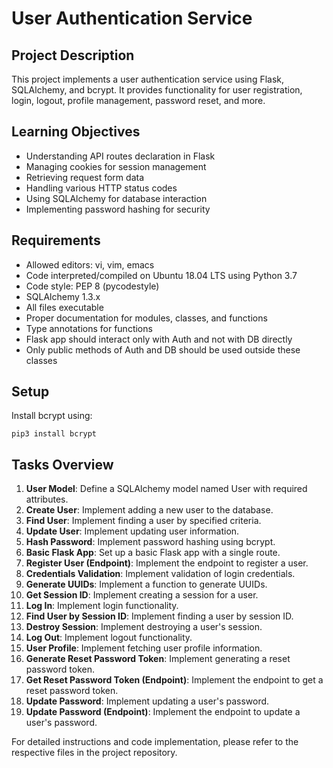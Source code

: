 # User Authentication Service

## Project Description
This project implements a user authentication service using Flask, SQLAlchemy, and bcrypt. It provides functionality for user registration, login, logout, profile management, password reset, and more.

## Learning Objectives
- Understanding API routes declaration in Flask
- Managing cookies for session management
- Retrieving request form data
- Handling various HTTP status codes
- Using SQLAlchemy for database interaction
- Implementing password hashing for security

## Requirements
- Allowed editors: vi, vim, emacs
- Code interpreted/compiled on Ubuntu 18.04 LTS using Python 3.7
- Code style: PEP 8 (pycodestyle)
- SQLAlchemy 1.3.x
- All files executable
- Proper documentation for modules, classes, and functions
- Type annotations for functions
- Flask app should interact only with Auth and not with DB directly
- Only public methods of Auth and DB should be used outside these classes

## Setup
Install bcrypt using:
```
pip3 install bcrypt
```

## Tasks Overview
1. **User Model**: Define a SQLAlchemy model named User with required attributes.
2. **Create User**: Implement adding a new user to the database.
3. **Find User**: Implement finding a user by specified criteria.
4. **Update User**: Implement updating user information.
5. **Hash Password**: Implement password hashing using bcrypt.
6. **Basic Flask App**: Set up a basic Flask app with a single route.
7. **Register User (Endpoint)**: Implement the endpoint to register a user.
8. **Credentials Validation**: Implement validation of login credentials.
9. **Generate UUIDs**: Implement a function to generate UUIDs.
10. **Get Session ID**: Implement creating a session for a user.
11. **Log In**: Implement login functionality.
12. **Find User by Session ID**: Implement finding a user by session ID.
13. **Destroy Session**: Implement destroying a user's session.
14. **Log Out**: Implement logout functionality.
15. **User Profile**: Implement fetching user profile information.
16. **Generate Reset Password Token**: Implement generating a reset password token.
17. **Get Reset Password Token (Endpoint)**: Implement the endpoint to get a reset password token.
18. **Update Password**: Implement updating a user's password.
19. **Update Password (Endpoint)**: Implement the endpoint to update a user's password.

For detailed instructions and code implementation, please refer to the respective files in the project repository.
